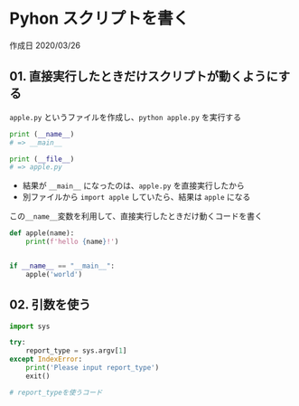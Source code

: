# Pyhon スクリプトを書く

作成日 2020/03/26

## 01. 直接実行したときだけスクリプトが動くようにする

`apple.py` というファイルを作成し、`python apple.py` を実行する

```python
print (__name__)
# => __main__

print (__file__)
# => apple.py
```

- 結果が `__main__` になったのは、`apple.py` を直接実行したから
- 別ファイルから `import apple` していたら、結果は `apple` になる

この`__name__`変数を利用して、直接実行したときだけ動くコードを書く

```python
def apple(name):
    print(f'hello {name}!')


if __name__ == "__main__":
    apple('world')
```

## 02. 引数を使う

```python
import sys

try:
    report_type = sys.argv[1]
except IndexError:
    print('Please input report_type')
    exit()

# report_typeを使うコード
```
